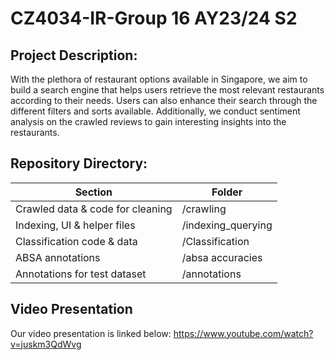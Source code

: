 # CZ4034-IR-Group 16 AY23/24 S2

## Project Description:
With the plethora of restaurant options available in Singapore, we aim to build a search engine that helps users retrieve the most relevant restaurants according to their needs. Users can also enhance their search through the different filters and sorts available. Additionally, we conduct sentiment analysis on the crawled reviews to gain interesting insights into the restaurants.


## Repository Directory:
| Section  | Folder |
| ------------- | ------------- |
| Crawled data & code for cleaning  | /crawling  |
| Indexing, UI & helper files  | /indexing_querying  |
| Classification code & data  | /Classification  |
| ABSA annotations  | /absa accuracies  |
| Annotations for test dataset  | /annotations  |

## Video Presentation
Our video presentation is linked below: https://www.youtube.com/watch?v=juskm3QdWvg 

